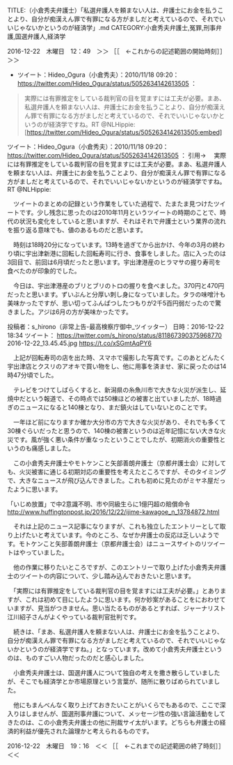 TITLE:（小倉秀夫弁護士）「私選弁護人を頼まない人は、弁護士にお金を払うことより、自分が痴漢えん罪で有罪になる方がましだと考えているので、それでいいじゃないかというのが経済学」.md
CATEGORY:小倉秀夫弁護士,冤罪,刑事弁護,国選弁護人,経済学

2016-12-22　木曜日　12：49　＞＞ ［［　←これからの記述範囲の開始時刻］］＞＞

* ツイート：Hideo_Ogura（小倉秀夫）：2010/11/18 09:20： https://twitter.com/Hideo_Ogura/status/5052634142613505 ：  
> 実際には有罪推定をしている裁判官の目を覚ますには工夫が必要。まあ、私選弁護人を頼まない人は、弁護士にお金を払うことより、自分が痴漢えん罪で有罪になる方がましだと考えているので、それでいいじゃないかというのが経済学ですね。RT @NLHippie:  
[https://twitter.com/Hideo_Ogura/status/5052634142613505:embed]

ツイート：Hideo_Ogura（小倉秀夫）：2010/11/18 09:20： https://twitter.com/Hideo_Ogura/status/5052634142613505 ：
引用→　 実際には有罪推定をしている裁判官の目を覚ますには工夫が必要。まあ、私選弁護人を頼まない人は、弁護士にお金を払うことより、自分が痴漢えん罪で有罪になる方がましだと考えているので、それでいいじゃないかというのが経済学ですね。RT @NLHippie:

　ツイートのまとめの記録という作業をしていた過程で、たまたま見つけたツイートです。少し残念に思ったのは2010年11月というツイートの時期のことで、時代の状況も変化をしていると思いますが、それはそれで弁護士という業界の流れを振り返る意味でも、値のあるものだと思います。

　時刻は18時20分になっています。13時を過ぎてから出かけ、今年の3月の終わり頃に宇出津新港に回転した回転寿司に行き、食事をしました。店に入ったのは3回目で、前回は6月頃だったと思います。宇出津港産のヒラマサの握り寿司を食べたのが印象的でした。

　今日は、宇出津港産のブリとブリのトロの握りを食べました。370円と470円だったと思います。ずいぶんと分厚い刺し身になっていました。タラの味噌汁も美味かったですが、思い切ってふんぱつしたつもりが2千5百円弱だったので驚きました。アジは6月の方が美味かったです。

投稿者：s_hirono（非常上告-最高検察庁御中_ツイッター） 日時：2016-12-22 18:34  ツイート： https://twitter.com/s_hirono/status/811867390375968770
2016-12-22_13.45.45.jpg https://t.co/xSGmtAqPY6

　上記が回転寿司の店を出た時、スマホで撮影した写真です。このあとどんたく宇出津店とクスリのアオキで買い物をし、他に用事を済ませ、家に戻ったのは14時47分頃でした。

　テレビをつけてしばらくすると、新潟県の糸魚川市で大きな火災が派生し、延焼中だという報道で、その時点では50棟ほどの被害と出ていましたが、18時過ぎのニュースになると140棟となり、まだ鎮火はしていないとのことです。

　一年ほど前になりますか確か大分市の方で大きな火災があり、それでも多くて30棟ぐらいだったと思うので、140棟の被害というのは近年記憶にない大きな火災です。風が強く悪い条件が重なったということでしたが、初期消火の重要性というのも痛感しました。

　この小倉秀夫弁護士やモトケンこと矢部善朗弁護士（京都弁護士会）に対しても、火災被害に通じる初期対応の重要性を考えたところですが、そのタイミングで、大きなニュースが飛び込んできました。これも初めに見たのがミヤネ屋だったように思います。

「いじめ放置」で中2意識不明、市や同級生らに1億円超の賠償命令 http://www.huffingtonpost.jp/2016/12/22/ijime-kawagoe_n_13784872.html

　それは上記のニュース記事になりますが、これも独立したエントリーとして取り上げたいと考えています。今のところ、なぜか弁護士の反応は乏しいようです。モトケンこと矢部善朗弁護士（京都弁護士会）はニュースサイトのリツイートはやっていました。

　他の作業に移りたいところですが、このエントリーで取り上げた小倉秀夫弁護士のツイートの内容について、少し踏み込んでおきたいと思います。

　「実際には有罪推定をしている裁判官の目を覚ますには工夫が必要。」とありますが、これは初めて目にしたように思います。何か妙案があることをにおわせていますが、見当がつきません。思い当たるものがあるとすれば、ジャーナリスト江川紹子さんがよくやっている裁判官批判です。

　続きは、「まあ、私選弁護人を頼まない人は、弁護士にお金を払うことより、自分が痴漢えん罪で有罪になる方がましだと考えているので、それでいいじゃないかというのが経済学ですね。」となっています。改めて小倉秀夫弁護士というのは、ものすごい人物だったのだと感心しました。

　小倉秀夫弁護士は、国選弁護人について独自の考えを撒き散らしていましたが、そこでも経済学とか市場原理という言葉が、随所に散りばめられていました。

　他にもまんべんなく取り上げておきたいことがいくらでもあるので、ここで深入りはしませんが、国選刑事弁護について、メッセージ性の強い言論活動をしてきたのは、この小倉秀夫弁護士の他に刑裁サイ太がいます。どちらも弁護士の経済的利益が優先された論理かと考えられるものです。

2016-12-22　木曜日　19：16　＜＜ ［［　←これまでの記述範囲の終了時刻］］＜＜

